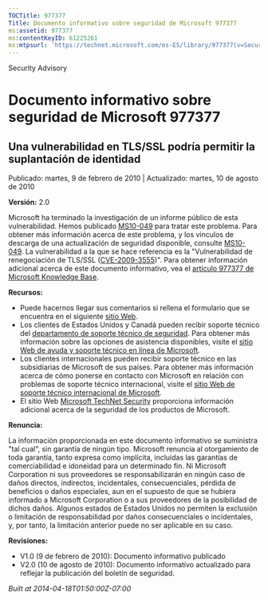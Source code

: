 ```yaml
---
TOCTitle: 977377
Title: Documento informativo sobre seguridad de Microsoft 977377
ms:assetid: 977377
ms:contentKeyID: 61225261
ms:mtpsurl: 'https://technet.microsoft.com/es-ES/library/977377(v=Security.10)'
---
```


Security Advisory

Documento informativo sobre seguridad de Microsoft 977377
=========================================================

Una vulnerabilidad en TLS/SSL podría permitir la suplantación de identidad
--------------------------------------------------------------------------

Publicado: martes, 9 de febrero de 2010 | Actualizado: martes, 10 de agosto de 2010

**Versión:** 2.0

Microsoft ha terminado la investigación de un informe público de esta vulnerabilidad. Hemos publicado [MS10-049](http://technet.microsoft.com/security/bulletin/ms10-049) para tratar este problema. Para obtener más información acerca de este problema, y los vínculos de descarga de una actualización de seguridad disponible, consulte [MS10-049](http://technet.microsoft.com/security/bulletin/ms10-049). La vulnerabilidad a la que se hace referencia es la "Vulnerabilidad de renegociación de TLS/SSL ([CVE-2009-3555](http://www.cve.mitre.org/cgi-bin/cvename.cgi?name=cve-2009-3555))". Para obtener información adicional acerca de este documento informativo, vea el [artículo 977377 de Microsoft Knowledge Base](http://support.microsoft.com/kb/977377).

**Recursos:**

-   Puede hacernos llegar sus comentarios si rellena el formulario que se encuentra en el siguiente [sitio Web](https://support.microsoft.com/common/survey.aspx?scid=sw;en;1257&amp;showpage=1&amp;ws=technet&amp;sd=tech).
-   Los clientes de Estados Unidos y Canadá pueden recibir soporte técnico del [departamento de soporte técnico de seguridad](http://go.microsoft.com/fwlink/?linkid=21131). Para obtener más información sobre las opciones de asistencia disponibles, visite el [sitio Web de ayuda y soporte técnico en línea de Microsoft](http://support.microsoft.com).
-   Los clientes internacionales pueden recibir soporte técnico en las subsidiarias de Microsoft de sus países. Para obtener más información acerca de cómo ponerse en contacto con Microsoft en relación con problemas de soporte técnico internacional, visite el [sitio Web de soporte técnico internacional de Microsoft](http://go.microsoft.com/fwlink/?linkid=21155).
-   El sitio Web [Microsoft TechNet Security](http://technet.microsoft.com/es-es/security/default.aspx) proporciona información adicional acerca de la seguridad de los productos de Microsoft.

**Renuncia:**

La información proporcionada en este documento informativo se suministra "tal cual", sin garantía de ningún tipo. Microsoft renuncia al otorgamiento de toda garantía, tanto expresa como implícita, incluidas las garantías de comerciabilidad e idoneidad para un determinado fin. Ni Microsoft Corporation ni sus proveedores se responsabilizarán en ningún caso de daños directos, indirectos, incidentales, consecuenciales, pérdida de beneficios o daños especiales, aun en el supuesto de que se hubiera informado a Microsoft Corporation o a sus proveedores de la posibilidad de dichos daños. Algunos estados de Estados Unidos no permiten la exclusión o limitación de responsabilidad por daños consecuenciales o incidentales, y, por tanto, la limitación anterior puede no ser aplicable en su caso.

**Revisiones:**

-   V1.0 (9 de febrero de 2010): Documento informativo publicado
-   V2.0 (10 de agosto de 2010): Documento informativo actualizado para reflejar la publicación del boletín de seguridad.

*Built at 2014-04-18T01:50:00Z-07:00*
